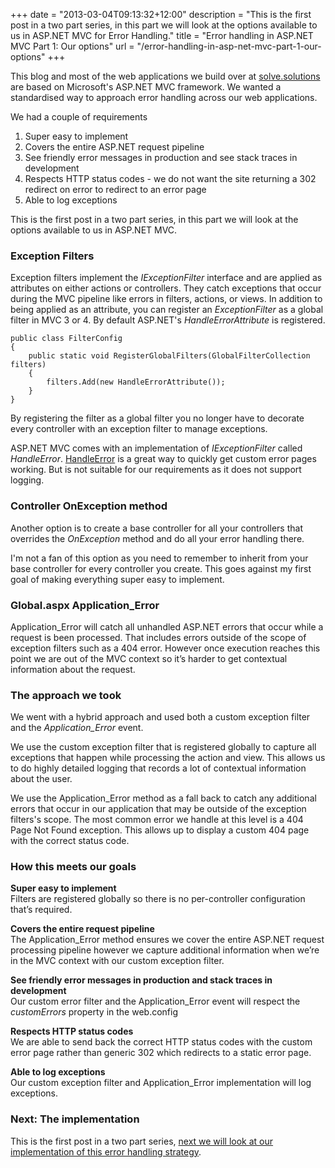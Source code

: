 +++
date = "2013-03-04T09:13:32+12:00"
description = "This is the first post in a two part series, in this part we will look at the options available to us in ASP.NET MVC for Error Handling."
title = "Error handling in ASP.NET MVC Part 1: Our options"
url = "/error-handling-in-asp-net-mvc-part-1-our-options"
+++

This blog and most of the web applications we build over at [solve.solutions](http://solve.solutions/ "solve.solutions") are based on Microsoft's ASP.NET MVC framework. We wanted a standardised way to approach error handling across our web applications. 

We had a couple of requirements

1. Super easy to implement
2. Covers the entire ASP.NET request pipeline
3. See friendly error messages in production and see stack traces in development
4. Respects HTTP status codes - we do not want the site returning a 302 redirect on error to redirect to an error page
5. Able to log exceptions

This is the first post in a two part series, in this part we will look at the options available to us in ASP.NET MVC.

### Exception Filters

Exception filters implement the *IExceptionFilter* interface and are applied as attributes on either actions or controllers. They catch exceptions that occur during the MVC pipeline like errors in filters, actions, or views. 
In addition to being applied as an attribute, you can register an *ExceptionFilter* as a global filter in MVC 3 or 4. By default ASP.NET's *HandleErrorAttribute* is registered.

    public class FilterConfig
    {
        public static void RegisterGlobalFilters(GlobalFilterCollection filters)
        {
            filters.Add(new HandleErrorAttribute());
        }
    }

By registering the filter as a global filter you no longer have to decorate every controller with an exception filter to manage exceptions.

ASP.NET MVC comes with an implementation of *IExceptionFilter* called *HandleError*.
[HandleError](http://msdn.microsoft.com/en-us/library/system.web.mvc.handleerrorattribute.aspx "HandleErrorAttribute Class (System.Web.Mvc)") is a great way to quickly get custom error pages working. But is not suitable for our requirements as it does not support logging.

### Controller OnException method

Another option is to create a base controller for all your controllers that overrides the *OnException* method and do all your error handling there.

I'm not a fan of this option as you need to remember to inherit from your base controller for every controller you create. This goes against my first goal of making everything super easy to implement.

### Global.aspx Application_Error

Application_Error will catch all unhandled ASP.NET errors that occur while a request is been processed. That includes errors outside of the scope of exception filters such as a 404 error. However once execution reaches this point we are out of the MVC context so it’s harder to get contextual information about the request.

### The approach we took

We went with a hybrid approach and used both a custom exception filter and the *Application_Error* event.

We use the custom exception filter that is registered globally to capture all exceptions that happen while processing the action and view. This allows us to do highly detailed logging that records a lot of contextual information about the user.

We use the Application_Error method as a fall back to catch any additional errors that occur in our application that may be outside of the exception filters's scope. The most common error we handle at this level is a 404 Page Not Found exception. This allows up to display a custom 404 page with the correct status code.

### How this meets our goals

**Super easy to implement**<br />
Filters are registered globally so there is no per-controller configuration that’s required.

**Covers the entire request pipeline**<br />
The Application_Error method ensures we cover the entire ASP.NET request processing pipeline however we capture additional information when we’re in the MVC context with our custom exception filter.

**See friendly error messages in production and stack traces in development**<br />
Our custom error filter and the Application_Error event will respect the *customErrors* property in the web.config 

**Respects HTTP status codes**<br />
We are able to send back the correct HTTP status codes with the custom error page rather than generic 302 which redirects to a static error page.

**Able to log exceptions**<br />
Our custom exception filter and Application_Error implementation will log exceptions.

### Next: The implementation

This is the first post in a two part series, [next we will look at our implementation of this error handling strategy](/error-handling-in-asp-net-mvc-part-2-our-implementation "Michael McKenna's Blog - Error handling in ASP.NET MVC Part 2: Our implementation").